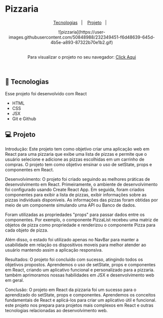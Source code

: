# Pizzaria


<p align="center">
  <a href="#-tecnologias">Tecnologias</a>&nbsp;&nbsp;&nbsp;|&nbsp;&nbsp;&nbsp;
  <a href="#-projeto">Projeto</a>&nbsp;&nbsp;&nbsp;|&nbsp;&nbsp;&nbsp;
</p>
<div align="center"> 
![pizzaria](https://user-images.githubusercontent.com/50848988/232349451-f6d48639-645d-4b5e-a893-87322b70e1b2.gif)
</div>

<br>

<p align="center"> Para visualizar o projeto no seu navegador:
  <a href="#" target="_blank"> Click Aqui <a/>
</p>

<br>

## 🚀 Tecnologias

Esse projeto foi desenvolvido com React

- HTML
- CSS
- JSX
- Git e Github

## 💻 Projeto

Introdução:
Este projeto tem como objetivo criar uma aplicação web em React para uma pizzaria que exibe uma lista de pizzas e permite que o usuário selecione e adicione as pizzas escolhidas em um carrinho de compras. O projeto tem como objetivo ensinar o uso de setState, props e componentes em React.

Desenvolvimento:
O projeto foi criado seguindo as melhores práticas de desenvolvimento em React. Primeiramente, o ambiente de desenvolvimento foi configurado usando Create React App. Em seguida, foram criados componentes para exibir a lista de pizzas, exibir informações sobre as pizzas individuais disponíveis. As informações das pizzas foram obtidas por meio de um componente simulando uma API ou Banco de dados.

Foram utilizadas as propriedades "props" para passar dados entre os componentes. Por exemplo, o componente PizzaList recebeu uma matriz de objetos de pizza como propriedade e renderizou o componente Pizza para cada objeto de pizza.

Além disso, o estado foi utilizado apenas no NavBar para manter a usabilidade em relação os dispositivos moveis para melhor atender ao usuário mantendo assim a aplicação responsiva.

Resultados:
O projeto foi concluído com sucesso, atingindo todos os objetivos propostos. Aprendemos o uso de setState, props e componentes em React, criando um aplicativo funcional e personalizado para a pizzaria. também aprimoramos nossas habilidades em JSX e desenvolvimento web em geral.

Conclusão:
O projeto em React da pizzaria foi um sucesso para o aprendizado do setState, props e componentes. Aprendemos os conceitos fundamentais de React e aplicá-los para criar um aplicativo útil e funcional. este projeto nos prepara para projetos mais complexos em React e outras tecnologias relacionadas ao desenvolvimento web.
